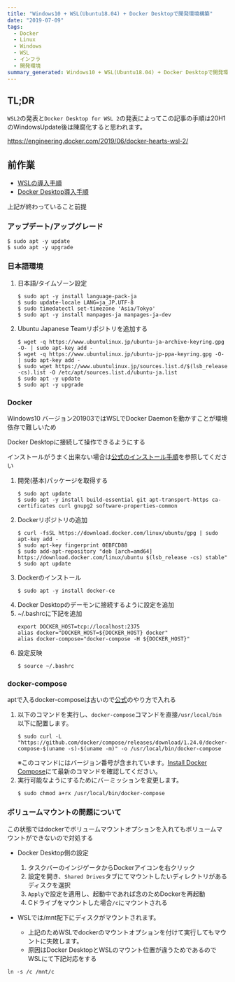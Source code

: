 ```yaml
---
title: "Windows10 + WSL(Ubuntu18.04) + Docker Desktopで開発環境構築"
date: "2019-07-09"
tags: 
  - Docker
  - Linux
  - Windows
  - WSL
  - インフラ
  - 開発環境
summary_generated: Windows10 + WSL(Ubuntu18.04) + Docker Desktopで開発環境構築
---
```

## TL;DR
`WSL2`の発表と`Docker Desktop for WSL 2`の発表によってこの記事の手順は20H1のWindowsUpdate後は陳腐化すると思われます。

https://engineering.docker.com/2019/06/docker-hearts-wsl-2/

## 前作業
* [WSLの導入手順](https://git.infrastructure.jp/cs/knowledge/issues/24)
* [Docker Desktop導入手順](https://git.infrastructure.jp/cs/knowledge/issues/25)

上記が終わっていること前提

### アップデート/アップグレード
```
$ sudo apt -y update
$ sudo apt -y upgrade
```

### 日本語環境
1. 日本語/タイムゾーン設定
    ```
    $ sudo apt -y install language-pack-ja
    $ sudo update-locale LANG=ja_JP.UTF-8
    $ sudo timedatectl set-timezone 'Asia/Tokyo'
    $ sudo apt -y install manpages-ja manpages-ja-dev
    ```
1. Ubuntu Japanese Teamリポジトリを追加する
    ```
    $ wget -q https://www.ubuntulinux.jp/ubuntu-ja-archive-keyring.gpg -O- | sudo apt-key add -
    $ wget -q https://www.ubuntulinux.jp/ubuntu-jp-ppa-keyring.gpg -O- | sudo apt-key add -
    $ sudo wget https://www.ubuntulinux.jp/sources.list.d/$(lsb_release -cs).list -O /etc/apt/sources.list.d/ubuntu-ja.list
    $ sudo apt -y update
    $ sudo apt -y upgrade
    ```

### Docker
Windows10 バージョン201903ではWSLでDocker Daemonを動かすことが環境依存で難しいため

Docker Desktopに接続して操作できるようにする

インストールがうまく出来ない場合は[公式のインストール手順](https://docs.docker.com/install/linux/docker-ce/ubuntu/)を参照してください
1. 開発(基本)パッケージを取得する
    ```
    $ sudo apt update
    $ sudo apt -y install build-essential git apt-transport-https ca-certificates curl gnupg2 software-properties-common
    ```
1. Dockerリポジトリの追加
    ```
    $ curl -fsSL https://download.docker.com/linux/ubuntu/gpg | sudo apt-key add -
    $ sudo apt-key fingerprint 0EBFCD88
    $ sudo add-apt-repository "deb [arch=amd64] https://download.docker.com/linux/ubuntu $(lsb_release -cs) stable"
    $ sudo apt update
    ```
1. Dockerのインストール
    ```
    $ sudo apt -y install docker-ce
    ```
1. Docker Desktopのデーモンに接続するように設定を追加
  1. ~/.bashrcに下記を追加
      ```
      export DOCKER_HOST=tcp://localhost:2375
      alias docker="DOCKER_HOST=${DOCKER_HOST} docker"
      alias docker-compose="docker-compose -H ${DOCKER_HOST}"
      ```
  1. 設定反映
      ```
      $ source ~/.bashrc
      ```
### docker-compose
aptで入るdocker-composeは古いので[公式](https://docs.docker.com/compose/install/)のやり方で入れる
1. 以下のコマンドを実行し、`docker-compose`コマンドを直接`/usr/local/bin`以下に配置します。
    ```
    $ sudo curl -L "https://github.com/docker/compose/releases/download/1.24.0/docker-compose-$(uname -s)-$(uname -m)" -o /usr/local/bin/docker-compose
    ```
   ※このコマンドにはバージョン番号が含まれています。[Install Docker Compose](https://docs.docker.com/compose/install/)にて最新のコマンドを確認してください。
1. 実行可能なようにするためにバーミッションを変更します。
    ```
    $ sudo chmod a+rx /usr/local/bin/docker-compose
    ```

### ボリュームマウントの問題について
この状態ではdockerでボリュームマウントオプションを入れてもボリュームマウントができないので対処する
* Docker Desktop側の設定
  1. タスクバーのインジゲータからDockerアイコンを右クリック
  1. 設定を開き、`Shared Drives`タブにてマウントしたいディレクトリがあるディスクを選択
  1. `Apply`で設定を適用し、起動中であれば念のためDockerを再起動
  1. Cドライブをマウントした場合`/c`にマウントされる

* WSLでは/mnt配下にディスクがマウントされます。
  * 上記のためWSLでdockerのマウントオプションを付けて実行してもマウントに失敗します。
  * 原因はDocker DesktopとWSLのマウント位置が違うためであるのでWSLにて下記対応をする
```
ln -s /c /mnt/c
```
